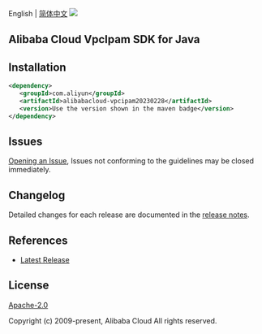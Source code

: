 English | [简体中文](README-CN.md)
![](https://aliyunsdk-pages.alicdn.com/icons/AlibabaCloud.svg)

## Alibaba Cloud VpcIpam SDK for Java

## Installation

```xml
<dependency>
   <groupId>com.aliyun</groupId>
   <artifactId>alibabacloud-vpcipam20230228</artifactId>
   <version>Use the version shown in the maven badge</version>
</dependency>
```

## Issues
[Opening an Issue](https://github.com/aliyun/alibabacloud-java-async-sdk/issues/new), Issues not conforming to the guidelines may be closed immediately.

## Changelog
Detailed changes for each release are documented in the [release notes](./ChangeLog.txt).

## References
* [Latest Release](https://github.com/aliyun/alibabacloud-async-java-sdk/)

## License
[Apache-2.0](http://www.apache.org/licenses/LICENSE-2.0)

Copyright (c) 2009-present, Alibaba Cloud All rights reserved.